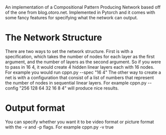 An implementation of a Compositional Pattern Producing Network based off of the one from blog.otoro.net.
Implemented in Pytorch and it comes with some fancy features for specifying what the network can output.

# The Network Structure
There are two ways to set the network structure. First is with a specification, which takes the number of nodes
for each layer as the first argument, and the number of layers as the second argument. So if you were to pass
in 16 4, it would create 4 hidden linear layers each with 16 nodes.
For example you would run cppn.py --spec "16 4"
The other way to create a net is with a configuration that consist of a list of numbers that represent the number
of nodes in sequential linear layers.
For example cppn.py --config "256 128 64 32 16 8 4" will produce nice results.

# Output format
You can specify whether you want it to be video format or picture format with the -v and -p flags.
For example cppn.py -v true